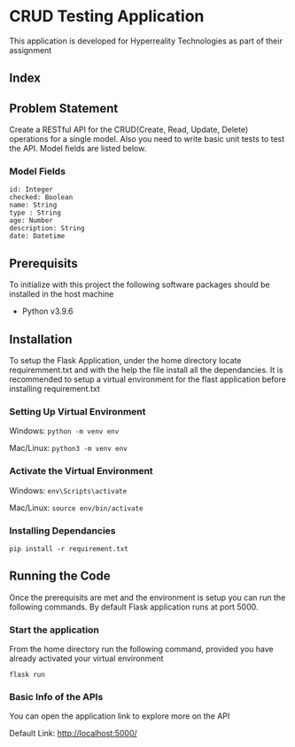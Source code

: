 # CRUD Testing Application
 This application is developed for Hyperreality Technologies as part of their assignment

## Index



## Problem Statement

Create a RESTful API for the CRUD(Create, Read, Update, Delete) operations for a single model. Also you need to write basic unit tests to test the API. Model fields are listed below.

### Model Fields

```
id: Integer
checked: Boolean
name: String
type : String
age: Number
description: String
date: Datetime
```

## Prerequisits

To initialize with this project the following software packages should be installed in the host machine

- Python v3.9.6

## Installation

To setup the Flask Application, under the home directory locate requiremment.txt and with the help the file install all the dependancies. It is recommended to setup a virtual environment for the flast application before installing requirement.txt

### Setting Up Virtual Environment 

Windows: ```python -m venv env```

Mac/Linux: ```python3 -m venv env```

### Activate the Virtual Environment

Windows: ```env\Scripts\activate```

Mac/Linux: ```source env/bin/activate```

### Installing Dependancies

```pip install -r requirement.txt```

## Running the Code

Once the prerequisits are met and the environment is setup you can run the following commands. By default Flask application runs at port 5000.

### Start the application

From the home directory run the following command, provided you have already activated your virtual environment

```flask run```

### Basic Info of the APIs

You can open the application link to explore more on the API

Default Link: [http://localhost:5000/](http://localhost:5000/)